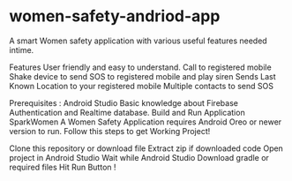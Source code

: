 # women-safety-andriod-app
A smart Women safety application with various useful features needed intime.

Features
User friendly and easy to understand.
Call to registered mobile
Shake device to send SOS to registered mobile and play siren
Sends Last Known Location to your registered mobile
Multiple contacts to send SOS


Prerequisites :
Android Studio
Basic knowledge about Firebase Authentication and Realtime database.
Build and Run Application
SparkWomen A Women Safety Application requires Android Oreo or newer version to run.
Follow this steps to get Working Project!




Clone this repository or download file
Extract zip if downloaded code
Open project in Android Studio
Wait while Android Studio Download gradle or required files
Hit Run Button !
